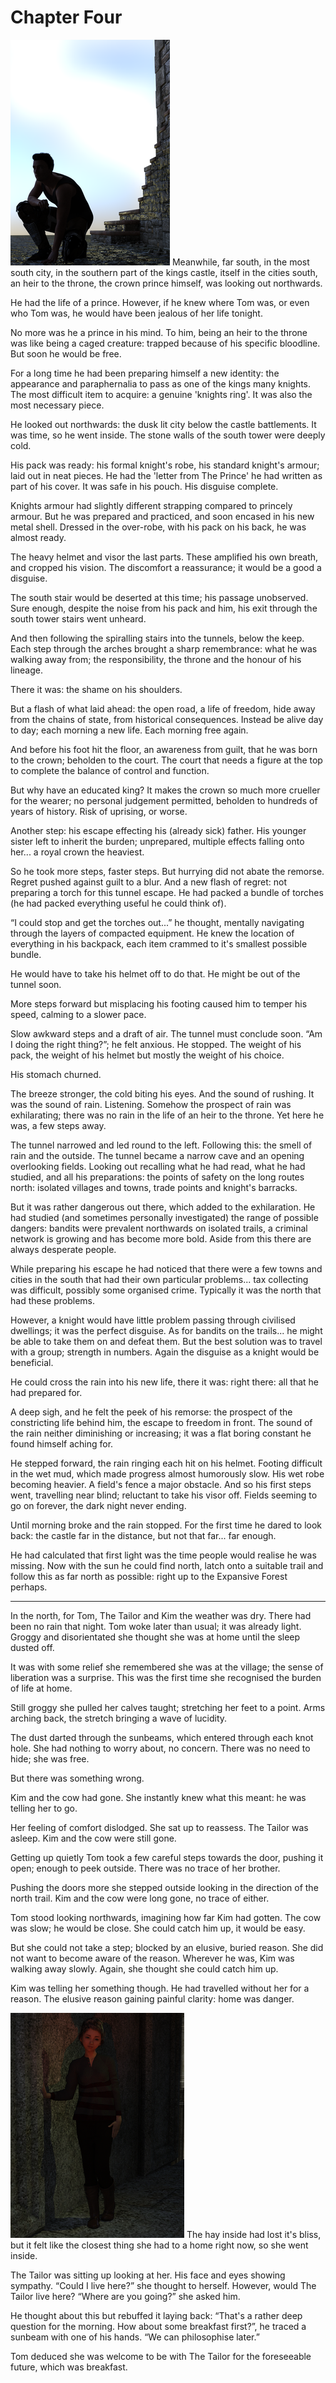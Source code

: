 # Chapter Four

![](TheKnight/TheKnightPensive_small.png)
Meanwhile, far south, in the most south city, in the southern part of the kings castle, itself in the cities south, an heir to the throne, the crown prince himself, was looking out northwards. 

He had the life of a prince. However, if he knew where Tom was, or even who Tom was, he would have been jealous of her life tonight. 

No more was he a prince in his mind. To him, being an heir to the throne was like being a caged creature: trapped because of his specific bloodline. But soon he would be free.

For a long time he had been preparing himself a new identity: the appearance and paraphernalia to pass as one of the kings many knights. The most difficult item to acquire: a genuine 'knights ring'. It was also the most necessary piece.

He looked out northwards: the dusk lit city below the castle battlements. It was time, so he went inside. The stone walls of the south tower were deeply cold.

His pack was ready: his formal knight's robe, his standard knight's armour; laid out in neat pieces. He had the 'letter from The Prince' he had written as part of his cover. It was safe in his pouch. His disguise complete. 

Knights armour had slightly different strapping compared to princely armour. But he was prepared and practiced, and soon encased in his new metal shell. Dressed in the over-robe, with his pack on his back, he was almost ready.

The heavy helmet and visor the last parts. These amplified his own breath, and cropped his vision. The discomfort a reassurance; it would be a good a disguise. 

The south stair would be deserted at this time; his passage unobserved. Sure enough, despite the noise from his pack and him, his exit through the south tower stairs went unheard.

And then following the spiralling stairs into the tunnels, below the keep. Each step through the arches brought a sharp remembrance: what he was walking away from; the responsibility, the throne and the honour of his lineage. 

There it was: the shame on his shoulders.

But a flash of what laid ahead: the open road, a life of freedom, hide away from the chains of state, from historical consequences. Instead be alive day to day; each morning a new life. Each morning free again.

And before his foot hit the floor, an awareness from guilt, that he was born to the crown; beholden to the court. The court that needs a figure at the top to complete the balance of control and function.

But why have an educated king? It makes the crown so much more crueller for the wearer; no personal judgement permitted, beholden to hundreds of years of history. Risk of uprising, or worse.

Another step: his escape effecting his (already sick) father. His younger sister left to inherit the burden; unprepared, multiple effects falling onto her... a royal crown the heaviest.

So he took more steps, faster steps. But hurrying did not abate the remorse. Regret pushed against guilt to a blur. And a new flash of regret: not preparing a torch for this tunnel escape. He had packed a bundle of torches (he had packed everything useful he could think of).

“I could stop and get the torches out...” he thought, mentally navigating through the layers of compacted equipment. He knew the location of everything in his backpack, each item crammed to it's smallest possible bundle. 

He would have to take his helmet off to do that. He might be out of the tunnel soon.

More steps forward but misplacing his footing caused him to temper his speed, calming to a slower pace. 

Slow awkward steps and a draft of air. The tunnel must conclude soon. “Am I doing the right thing?”; he felt anxious. He stopped. The weight of his pack, the weight of his helmet but mostly the weight of his choice.

His stomach churned.

The breeze stronger, the cold biting his eyes. And the sound of rushing. It was the sound of rain. Listening. Somehow the prospect of rain was exhilarating; there was no rain in the life of an heir to the throne. Yet here he was, a few steps away.

The tunnel narrowed and led round to the left. Following this: the smell of rain and the outside. The tunnel became a narrow cave and an opening overlooking fields. Looking out recalling what he had read, what he had studied, and all his preparations: the points of safety on the long routes north: isolated villages and towns, trade points and knight's barracks.

But it was rather dangerous out there, which added to the exhilaration. He had studied (and sometimes personally investigated) the range of possible dangers: bandits were prevalent northwards on isolated trails, a criminal network is growing and has become more bold. Aside from this there are always desperate people. 

While preparing his escape he had noticed that there were a few towns and cities in the south that had their own particular problems... tax collecting was difficult, possibly some organised crime. Typically it was the north that had these problems.

However, a knight would have little problem passing through civilised dwellings; it was the perfect disguise. As for bandits on the trails... he might be able to take them on and defeat them. But the best solution was to travel with a group; strength in numbers. Again the disguise as a knight would be beneficial.

He could cross the rain into his new life, there it was: right there: all that he had prepared for.

A deep sigh, and he felt the peek of his remorse: the prospect of the constricting life behind him, the escape to freedom in front. The sound of the rain neither diminishing or increasing; it was a flat boring constant he found himself aching for.

He stepped forward, the rain ringing each hit on his helmet. Footing difficult in the wet mud, which made progress almost humorously slow. His wet robe becoming heavier. A field's fence a major obstacle. And so his first steps went, travelling near blind; reluctant to take his visor off. Fields seeming to go on forever, the dark night never ending. 

Until morning broke and the rain stopped. For the first time he dared to look back: the castle far in the distance, but not that far... far enough.

He had calculated that first light was the time people would realise he was missing. Now with the sun he could find north, latch onto a suitable trail and follow this as far north as possible: right up to the Expansive Forest perhaps.


- - -
In the north, for Tom, The Tailor and Kim the weather was dry. There had been no rain that night. Tom woke later than usual; it was already light. Groggy and disorientated she thought she was at home until the sleep dusted off. 

It was with some relief she remembered she was at the village; the sense of liberation was a surprise. This was the first time she recognised the burden of life at home.

Still groggy she pulled her calves taught; stretching her feet to a point. Arms arching back, the stretch bringing a wave of lucidity. 

The dust darted through the sunbeams, which entered through each knot hole. She had nothing to worry about, no concern. There was no need to hide; she was free.

But there was something wrong. 

Kim and the cow had gone. She instantly knew what this meant: he was telling her to go. 

Her feeling of comfort dislodged. She sat up to reassess. The Tailor was asleep. Kim and the cow were still gone.

Getting up quietly Tom took a few careful steps towards the door, pushing it open; enough to peek outside. There was no trace of her brother. 

Pushing the doors more she stepped outside looking in the direction of the north trail. Kim and the cow were long gone, no trace of either.

Tom stood looking northwards, imagining how far Kim had gotten. The cow was slow; he would be close. She could catch him up, it would be easy. 

But she could not take a step; blocked by an elusive, buried reason. She did not want to become aware of the reason. Wherever he was, Kim was walking away slowly. Again, she thought she could catch him up.

Kim was telling her something though. He had travelled without her for a reason. The elusive reason gaining painful clarity: home was danger.

![](TomThumb/tomthumb1_small.png)
The hay inside had lost it's bliss, but it felt like the closest thing she had to a home right now, so she went inside.

The Tailor was sitting up looking at her. His face and eyes showing sympathy. “Could I live here?” she thought to herself. However, would The Tailor live here? “Where are you going?” she asked him.

He thought about this but rebuffed it laying back: “That's a rather deep question for the morning. How about some breakfast first?”, he traced a sunbeam with one of his hands. “We can philosophise later.”

Tom deduced she was welcome to be with The Tailor for the foreseeable future, which was breakfast. 
